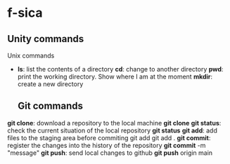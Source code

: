 # f-sica

## Unity commands

Unix commands

- **ls**: list the contents of a directory
**cd**: change to another directory
**pwd**: print the working directory. Show where I am at the moment
**mkdir**: create a new directory
  ## Git commands

**git clone**: download a repository to the local machine
**git clone** <url>
**git status**: check the current situation of the local repository
**git status**
**git add**: add files to the staging area before commiting
git add <file>
git add .
**git commit**: register the changes into the history of the repository
**git commit** -m "message"
**git push**: send local changes to github
**git push** origin main
